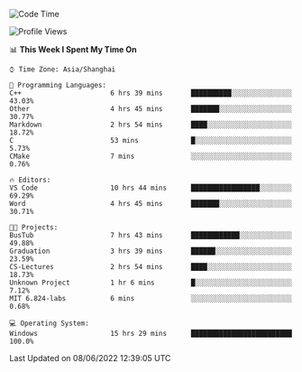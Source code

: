 <!--START_SECTION:waka-->
![Code Time](http://img.shields.io/badge/Code%20Time-107%20hrs%2050%20mins-blue)

![Profile Views](http://img.shields.io/badge/Profile%20Views-5-blue)

📊 **This Week I Spent My Time On** 

```text
⌚︎ Time Zone: Asia/Shanghai

💬 Programming Languages: 
C++                      6 hrs 39 mins       ██████████░░░░░░░░░░░░░░░   43.03% 
Other                    4 hrs 45 mins       ███████░░░░░░░░░░░░░░░░░░   30.77% 
Markdown                 2 hrs 54 mins       ████░░░░░░░░░░░░░░░░░░░░░   18.72% 
C                        53 mins             █░░░░░░░░░░░░░░░░░░░░░░░░   5.73% 
CMake                    7 mins              ░░░░░░░░░░░░░░░░░░░░░░░░░   0.76%

🔥 Editors: 
VS Code                  10 hrs 44 mins      █████████████████░░░░░░░░   69.29% 
Word                     4 hrs 45 mins       ███████░░░░░░░░░░░░░░░░░░   30.71%

🐱‍💻 Projects: 
BusTub                   7 hrs 43 mins       ████████████░░░░░░░░░░░░░   49.88% 
Graduation               3 hrs 39 mins       ██████░░░░░░░░░░░░░░░░░░░   23.59% 
CS-Lectures              2 hrs 54 mins       ████░░░░░░░░░░░░░░░░░░░░░   18.73% 
Unknown Project          1 hr 6 mins         █░░░░░░░░░░░░░░░░░░░░░░░░   7.12% 
MIT 6.824-labs           6 mins              ░░░░░░░░░░░░░░░░░░░░░░░░░   0.68%

💻 Operating System: 
Windows                  15 hrs 29 mins      █████████████████████████   100.0%

```


 Last Updated on 08/06/2022 12:39:05 UTC
<!--END_SECTION:waka-->